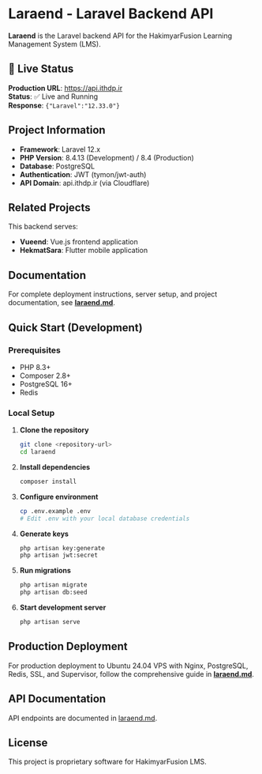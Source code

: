 # Laraend - Laravel Backend API

**Laraend** is the Laravel backend API for the HakimyarFusion Learning Management System (LMS).

## 🚀 Live Status

**Production URL**: https://api.ithdp.ir  
**Status**: ✅ Live and Running  
**Response**: `{"Laravel":"12.33.0"}`

## Project Information

- **Framework**: Laravel 12.x
- **PHP Version**: 8.4.13 (Development) / 8.4 (Production)
- **Database**: PostgreSQL
- **Authentication**: JWT (tymon/jwt-auth)
- **API Domain**: api.ithdp.ir (via Cloudflare)

## Related Projects

This backend serves:
- **Vueend**: Vue.js frontend application
- **HekmatSara**: Flutter mobile application

## Documentation

For complete deployment instructions, server setup, and project documentation, see **[laraend.md](./laraend.md)**.

## Quick Start (Development)

### Prerequisites
- PHP 8.3+
- Composer 2.8+
- PostgreSQL 16+
- Redis

### Local Setup

1. **Clone the repository**
   ```bash
   git clone <repository-url>
   cd laraend
   ```

2. **Install dependencies**
   ```bash
   composer install
   ```

3. **Configure environment**
   ```bash
   cp .env.example .env
   # Edit .env with your local database credentials
   ```

4. **Generate keys**
   ```bash
   php artisan key:generate
   php artisan jwt:secret
   ```

5. **Run migrations**
   ```bash
   php artisan migrate
   php artisan db:seed
   ```

6. **Start development server**
   ```bash
   php artisan serve
   ```

## Production Deployment

For production deployment to Ubuntu 24.04 VPS with Nginx, PostgreSQL, Redis, SSL, and Supervisor, follow the comprehensive guide in **[laraend.md](./laraend.md)**.

## API Documentation

API endpoints are documented in [laraend.md](./laraend.md#api-endpoints-overview).

## License

This project is proprietary software for HakimyarFusion LMS.
